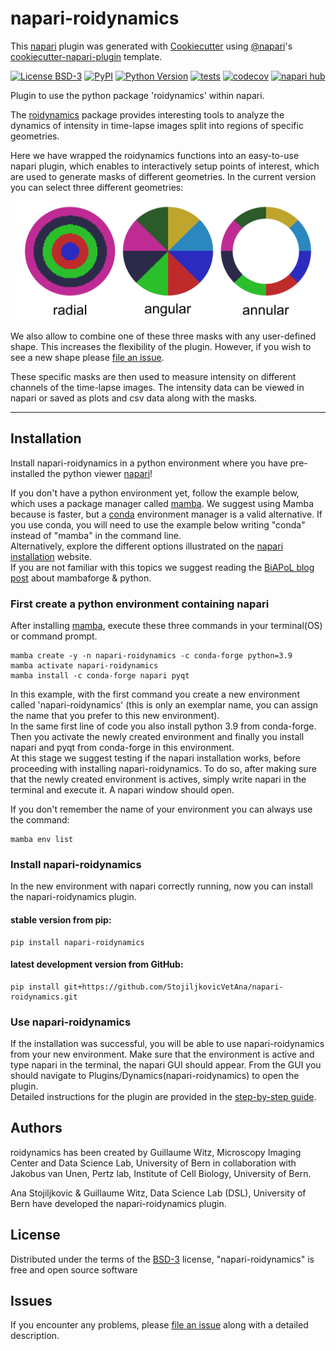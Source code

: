 # napari-roidynamics

This [napari] plugin was generated with [Cookiecutter] using [@napari]'s [cookiecutter-napari-plugin] template.

[![License BSD-3](https://img.shields.io/pypi/l/napari-roidynamics.svg?color=green)](https://github.com/StojiljkovicVetAna/napari-roidynamics/raw/main/LICENSE)
[![PyPI](https://img.shields.io/pypi/v/napari-roidynamics.svg?color=green)](https://pypi.org/project/napari-roidynamics)
[![Python Version](https://img.shields.io/pypi/pyversions/napari-roidynamics.svg?color=green)](https://python.org)
[![tests](https://github.com/StojiljkovicVetAna/napari-roidynamics/workflows/tests/badge.svg)](https://github.com/StojiljkovicVetAna/napari-roidynamics/actions)
[![codecov](https://codecov.io/gh/StojiljkovicVetAna/napari-roidynamics/branch/main/graph/badge.svg)](https://codecov.io/gh/StojiljkovicVetAna/napari-roidynamics)
[![napari hub](https://img.shields.io/endpoint?url=https://api.napari-hub.org/shields/napari-roidynamics)](https://napari-hub.org/plugins/napari-roidynamics)

Plugin to use the python package 'roidynamics' within napari.

The [roidynamics] package provides interesting tools to analyze the dynamics of intensity in time-lapse images split into regions of specific geometries.

Here we have wrapped the roidynamics functions into an easy-to-use napari plugin, which enables to interactively setup points of interest, which are used to generate masks of different geometries. In the current version you can select three different geometries:

<center><img src="https://raw.githubusercontent.com/StojiljkovicVetAna/napari-roidynamics/main/docs/images/napari-roidynamics_shapes.png" width="490" height="190"/></center>

We also allow to combine one of these three masks with any user-defined shape. This increases the flexibility of the plugin. However, if you wish to see a new shape please [file an issue]. 

These specific masks are then used to measure intensity on different channels of the time-lapse images. The intensity data can be viewed in napari or saved as plots and csv data along with the masks.

----------------------------------
## Installation

Install napari-roidynamics in a python environment where you have pre-installed the python viewer [napari]!

If you don't have a python environment yet, follow the example below, which uses a package manager called [mamba]. We suggest using Mamba because is faster, but a [conda] environment manager is a valid alternative. If you use conda, you will need to use the example below writing "conda" instead of "mamba" in the command line. <br> Alternatively, explore the different options illustrated on the [napari installation] website.<br>
If you are not familiar with this topics we suggest reading the [BiAPoL blog post] about mambaforge & python.

### First create a python environment containing napari
After installing [mamba], execute these three commands in your terminal(OS) or command prompt.

```
mamba create -y -n napari-roidynamics -c conda-forge python=3.9
mamba activate napari-roidynamics
mamba install -c conda-forge napari pyqt
```
In this example, with the first command you create a new environment called 'napari-roidynamics' (this is only an exemplar name, you can assign the name that you prefer to this new environment).<br> In the same first line of code you also install python 3.9 from conda-forge.<br> Then you activate the newly created environment and finally you install napari and pyqt from conda-forge in this environment.<br>
At this stage we suggest testing if the napari installation works, before proceeding with installing napari-roidynamics. To do so, after making sure that the newly created environment is actives, simply write napari in the terminal and execute it. A napari window should open.<br>

If you don't remember the name of your environment you can always use the command:

    mamba env list

### Install napari-roidynamics
In the new environment with napari correctly running, now you can install the napari-roidynamics plugin.
#### stable version from pip:

    pip install napari-roidynamics
#### latest development version from GitHub:

    pip install git+https://github.com/StojiljkovicVetAna/napari-roidynamics.git

### Use napari-roidynamics
If the installation was successful, you will be able to use napari-roidynamics from your new environment. Make sure that the environment is active and type napari in the terminal, the napari GUI should appear. From the GUI you should navigate to Plugins/Dynamics(napari-roidynamics) to open the plugin. <br/>
Detailed instructions for the plugin are provided in the [step-by-step guide].

## Authors

roidynamics has been created by Guillaume Witz, Microscopy Imaging Center and Data Science Lab, University of Bern in collaboration with Jakobus van Unen, Pertz lab, Institute of Cell Biology, University of Bern.

Ana Stojiljkovic & Guillaume Witz, Data Science Lab (DSL), University of Bern have developed the napari-roidynamics plugin.

## License

Distributed under the terms of the [BSD-3] license,
"napari-roidynamics" is free and open source software

## Issues

If you encounter any problems, please [file an issue] along with a detailed description.

[napari]: https://napari.org/stable/
[napari installation]: https://napari.org/stable/tutorials/fundamentals/installation.html

[Cookiecutter]: https://github.com/audreyr/cookiecutter
[@napari]: https://github.com/napari
[MIT]: http://opensource.org/licenses/MIT
[BSD-3]: http://opensource.org/licenses/BSD-3-Clause
[GNU GPL v3.0]: http://www.gnu.org/licenses/gpl-3.0.txt
[GNU LGPL v3.0]: http://www.gnu.org/licenses/lgpl-3.0.txt
[Apache Software License 2.0]: http://www.apache.org/licenses/LICENSE-2.0
[Mozilla Public License 2.0]: https://www.mozilla.org/media/MPL/2.0/index.txt
[cookiecutter-napari-plugin]: https://github.com/napari/cookiecutter-napari-plugin

[file an issue]: https://github.com/StojiljkovicVetAna/napari-roidynamics/issues

[napari]: https://napari.org/stable/tutorials/fundamentals/installation.html
[tox]: https://tox.readthedocs.io/en/latest/
[pip]: https://pypi.org/project/pip/
[PyPI]: https://pypi.org/

[roidynamics]: https://github.com/guiwitz/roidynamics
[conda]: https://docs.conda.io/en/latest/miniconda.html
[mamba]: https://github.com/conda-forge/miniforge#mambaforge
[BiAPoL blog post]: https://biapol.github.io/blog/mara_lampert/getting_started_with_mambaforge_and_python/readme.html
[step-by-step guide]: https://stojiljkovicvetana.github.io/napari-roidynamics/docs/instructions.html